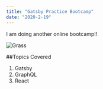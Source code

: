 ```yaml
---
title: "Gatsby Practice Bootcamp"
date: "2020-2-19"
---
```


I am doing another online bootcamp!!

![Grass](./grass.jpeg)

##Topics Covered

1. Gatsby
2. GraphQL
3. React